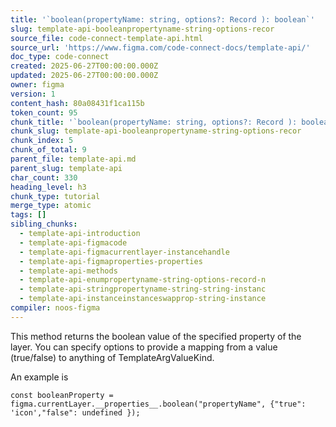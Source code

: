 ```yaml
---
title: '`boolean(propertyName: string, options?: Record ): boolean`'
slug: template-api-booleanpropertyname-string-options-recor
source_file: code-connect-template-api.html
source_url: 'https://www.figma.com/code-connect-docs/template-api/'
doc_type: code-connect
created: 2025-06-27T00:00:00.000Z
updated: 2025-06-27T00:00:00.000Z
owner: figma
version: 1
content_hash: 80a08431f1ca115b
token_count: 95
chunk_title: '`boolean(propertyName: string, options?: Record ): boolean`'
chunk_slug: template-api-booleanpropertyname-string-options-recor
chunk_index: 5
chunk_of_total: 9
parent_file: template-api.md
parent_slug: template-api
char_count: 330
heading_level: h3
chunk_type: tutorial
merge_type: atomic
tags: []
sibling_chunks:
  - template-api-introduction
  - template-api-figmacode
  - template-api-figmacurrentlayer-instancehandle
  - template-api-figmaproperties-properties
  - template-api-methods
  - template-api-enumpropertyname-string-options-record-n
  - template-api-stringpropertyname-string-string-instanc
  - template-api-instanceinstanceswapprop-string-instance
compiler: noos-figma
---
```


This method returns the boolean value of the specified property of the layer. You can specify options to provide a mapping from a value (true/false) to anything of TemplateArgValueKind.

An example is

```
const booleanProperty = figma.currentLayer.__properties__.boolean("propertyName", {"true": 'icon',"false": undefined });
```
